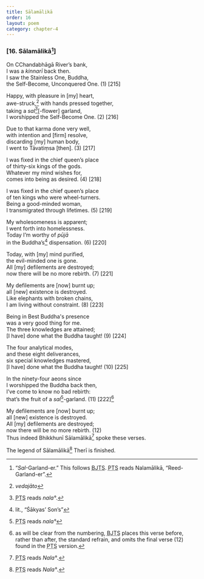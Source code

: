 ```yaml
---
title: Sālamālikā
order: 16
layout: poem
category: chapter-4
---
```


### \[16. Sālamālikā[^1]\]

On <span class="diacritics" data-state="on">C</span><span class="no-diacritics" data-state="off">Ch</span>andabhāgā River’s bank,  
I was a *kinnarī* back then.  
I saw the Stainless One, Buddha,  
the Self-Become, Unconquered One. (1) \[215\]

Happy, with pleasure in \[my\] heart,  
awe-struck,[^2] with hands pressed together,  
taking a *sal*[^3]\[-flower\] garland,  
I worshipped the Self-Become One. (2) \[216\]

Due to that karma done very well,  
with intention and \[firm\] resolve,  
discarding \[my\] human body,  
I went to Tāvatiṃsa \[then\]. (3) \[217\]

I was fixed in the chief queen’s place  
of thirty-six kings of the gods.  
Whatever my mind wishes for,  
comes into being as desired. (4) \[218\]

I was fixed in the chief queen’s place  
of ten kings who were wheel-turners.  
Being a good-minded woman,  
I transmigrated through lifetimes. (5) \[219\]

My wholesomeness is apparent;  
I went forth into homelessness.  
Today I’m worthy of *pūjā*  
in the Buddha’s[^4] dispensation. (6) \[220\]

Today, with \[my\] mind purified,  
the evil-minded one is gone.  
All \[my\] defilements are destroyed;  
now there will be no more rebirth. (7) \[221\]

My defilements are \[now\] burnt up;  
all \[new\] existence is destroyed.  
Like elephants with broken chains,  
I am living without constraint. (8) \[223\]

Being in Best Buddha's presence  
was a very good thing for me.  
The three knowledges are attained;  
\[I have\] done what the Buddha taught! (9) \[224\]

The four analytical modes,  
and these eight deliverances,  
six special knowledges mastered,  
\[I have\] done what the Buddha taught! (10) \[225\]

In the ninety-four aeons since  
I worshipped the Buddha back then,  
I’ve come to know no bad rebirth:  
that’s the fruit of a *sal*[^5]-garland. (11) \[222\][^6]

My defilements are \[now\] burnt up;  
all \[new\] existence is destroyed.  
All \[my\] defilements are destroyed;  
now there will be no more rebirth. (12)  
Thus indeed Bhikkhunī Sālamālikā[^7] spoke these verses.

The legend of Sālamālikā[^8] Therī is finished.

[^1]: “*Sal*-Garland-er.” This follows <abbr title="Buddha Jayanthi Tripitaka Series">BJTS</abbr>. <abbr title="Pali Text Society">PTS</abbr> reads Nalamālikā, “Reed-Garland-er”.

[^2]: *vedajāto*

[^3]: <abbr title="Pali Text Society">PTS</abbr> reads *nala°*.

[^4]: lit., “Śākyas’ Son’s”

[^5]: <abbr title="Pali Text Society">PTS</abbr> reads *nala°*

[^6]: as will be clear from the numbering, <abbr title="Buddha Jayanthi Tripitaka Series">BJTS</abbr> places this verse before, rather than after, the standard refrain, and omits the final verse (12) found in the <abbr title="Pali Text Society">PTS</abbr> version.

[^7]: <abbr title="Pali Text Society">PTS</abbr> reads *Nala°*.

[^8]: <abbr title="Pali Text Society">PTS</abbr> reads *Nala°*.
